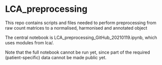 # LCA_preprocessing
This repo contains scripts and files needed to perform preprocessing from raw count matrices to a normalised, harmonised and annotated object

The central notebook is LCA_preprocessing_GitHub_20210119.ipynb, which uses modules from lca/.

Note that the full notebook cannot be run yet, since part of the required (patient-specific) data cannot be made public yet.
